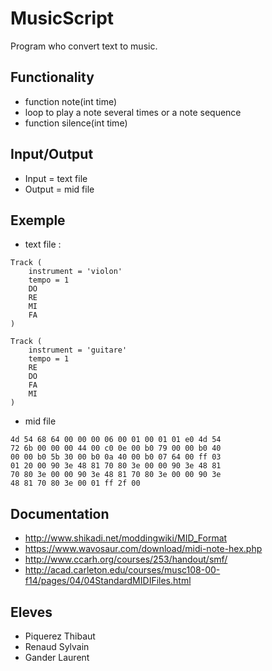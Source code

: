# MusicScript

Program who convert text to music.

## Functionality
- function note(int time)
- loop to play a note several times or a note sequence
- function silence(int time)

## Input/Output
- Input = text file
- Output = mid file

## Exemple
- text file :

```
Track (
	instrument = 'violon'
	tempo = 1
	DO
	RE
	MI
	FA
)

Track (
	instrument = 'guitare'
	tempo = 1
	RE
	DO
	FA
	MI
)
```

- mid file

```
4d 54 68 64 00 00 00 06 00 01 00 01 01 e0 4d 54
72 6b 00 00 00 44 00 c0 0e 00 b0 79 00 00 b0 40
00 00 b0 5b 30 00 b0 0a 40 00 b0 07 64 00 ff 03
01 20 00 90 3e 48 81 70 80 3e 00 00 90 3e 48 81
70 80 3e 00 00 90 3e 48 81 70 80 3e 00 00 90 3e
48 81 70 80 3e 00 01 ff 2f 00
```


## Documentation

- http://www.shikadi.net/moddingwiki/MID_Format
- https://www.wavosaur.com/download/midi-note-hex.php
- http://www.ccarh.org/courses/253/handout/smf/
- http://acad.carleton.edu/courses/musc108-00-f14/pages/04/04StandardMIDIFiles.html


## Eleves
- Piquerez Thibaut
- Renaud Sylvain
- Gander Laurent
